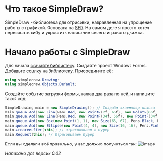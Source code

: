 # Что такое SimpleDraw?
SimpleDraw - библиотека для отрисовки, направленная на упрощение работы с графикой. Основана на [SFD](https://github.com/etar125/SFD). На самом деле я просто хотел переписать либу и упростить написание своего игрового движка.
# Начало работы с SimpleDraw
Для начала [скачайте библиотеку](https://github.com/etar125/SimpleDraw/releases). Создайте проект Windows Forms. Добавьте ссылку на библиотеку. Присоедините её:
```cs
using simpledraw.Drawing;
using simpledraw.Objects.Default;
```
Создайте событие загрузки формы, нажав два раза по ней, и напишите такой код:
```cs
SimpleDrawing main = new SimpleDrawing(); // Создаём экземпляр класса
main.queue.Add(new Line(Pens.Red, new PointF(2f, 66f), new PointF(66f, 66f))); // Добавляем фигуры в очередь на отриску
main.queue.Add(new Line(Pens.Red, new PointF(34f, 66f), new PointF(34f, 2f)));
main.queue.Add(new Box(new Point(1, 1), new Size(66, 67), Pens.Black, Brushes.Black, false));
main.queue.Add(new Ellipse(new Point(4, 4), new Size(16, 16), Pens.Pink, Brushes.Pink, true));
main.CreateBuffer(this); // Отрисовываем в буфер
main.Request(this); // Отрисовываем буфер
```
Если вы сделали всё правильно, у вас должно получиться так: 
![image](https://github.com/etar125/SimpleDraw/assets/116297277/65a1d976-a316-4b63-b04b-279ba8d79123)

*Написано для версии 0.02*
